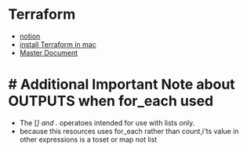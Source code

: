 # Terraform 
- [notion](https://www.notion.so/Terraform-on-AWS-59ec2e87b4734dd384aa0a16b9bc970a?pvs=4
) 
- [install Terraform in mac](https://www.terraformpilot.com/articles/upgrading-terraform-to-a-specific-version/)
- [Master Document](https://docs.google.com/document/d/1gxrXjFOEs04j6hU5kVAcqU4UTRpJhQIHoBRnalo5ptM/edit?pli=1&tab=t.0)



# # Additional Important Note about OUTPUTS when for_each used
- The [*] and .* operatoes intended for use with lists only.
- because this resources uses for_each rather than count,i'ts value in other expressions is a toset or map not list 


